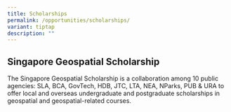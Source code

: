 ```yaml
---
title: Scholarships
permalink: /opportunities/scholarships/
variant: tiptap
description: ""
---
```

<h2>Singapore Geospatial Scholarship</h2><p>The Singapore Geospatial Scholarship is a collaboration among 10 public agencies: SLA, BCA, GovTech, HDB, JTC, LTA, NEA, NParks, PUB &amp; URA to offer local and overseas undergraduate and postgraduate scholarships in geospatial and geospatial-related courses.&nbsp;</p>